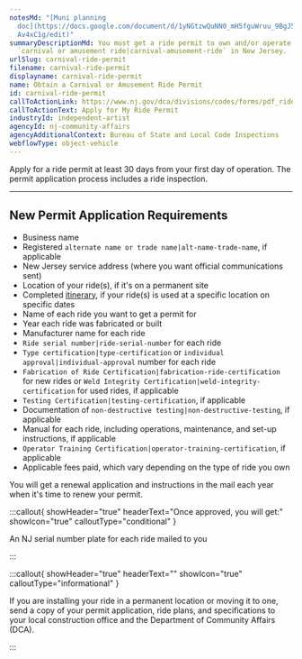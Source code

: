 ```yaml
---
notesMd: "[Muni planning
  doc](https://docs.google.com/document/d/1yNGtzwQuNN0_mH5fguWruu_9BgJ5v25BegkQ\
  Av4xC1g/edit)"
summaryDescriptionMd: You must get a ride permit to own and/or operate a
  `carnival or amusement ride|carnival-amusement-ride` in New Jersey.
urlSlug: carnival-ride-permit
filename: carnival-ride-permit
displayname: carnival-ride-permit
name: Obtain a Carnival or Amusement Ride Permit
id: carnival-ride-permit
callToActionLink: https://www.nj.gov/dca/divisions/codes/forms/pdf_rides/permit_application.pdf
callToActionText: Apply for My Ride Permit
industryId: independent-artist
agencyId: nj-community-affairs
agencyAdditionalContext: Bureau of State and Local Code Inspections
webflowType: object-vehicle
---
```

Apply for a ride permit at least 30 days from your first day of operation. The permit application process includes a ride inspection.

- - -

## New Permit Application Requirements

* Business name
* Registered `alternate name or trade name|alt-name-trade-name`, if applicable
* New Jersey service address (where you want official communications sent)
* Location of your ride(s), if it's on a permanent site
* Completed [itinerary](https://www.nj.gov/dca/codes/offices/rides.shtml#:~:text=Rides%20Itinerary%20Online%20Submission%20Form), if your ride(s) is used at a specific location on specific dates
* Name of each ride you want to get a permit for
* Year each ride was fabricated or built
* Manufacturer name for each ride
*  `Ride serial number|ride-serial-number` for each ride
* `Type certification|type-certification` or `individual approval|individual-approval` number for each ride
* `Fabrication of Ride Certification|fabrication-ride-certification` for new rides or `Weld Integrity Certification|weld-integrity-certification` for used rides, if applicable
*  `Testing Certification|testing-certification`, if applicable
* Documentation of `non-destructive testing|non-destructive-testing`, if applicable
* Manual for each ride, including operations, maintenance, and set-up instructions, if applicable
*  `Operator Training Certification|operator-training-certification`, if applicable
* Applicable fees paid, which vary depending on the type of ride you own

You will get a renewal application and instructions in the mail each year when it's time to renew your permit.

:::callout{ showHeader="true" headerText="Once approved, you will get:" showIcon="true" calloutType="conditional" }

An NJ serial number plate for each ride mailed to you

:::

:::callout{ showHeader="true" headerText="" showIcon="true" calloutType="informational" }

If you are installing your ride in a permanent location or moving it to one, send a copy of your permit application, ride plans, and specifications to your local construction office and the Department of Community Affairs (DCA).

:::
